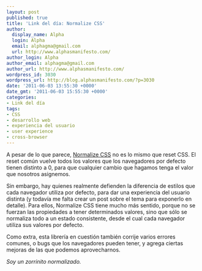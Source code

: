 ```yaml
---
layout: post
published: true
title: 'Link del día: Normalize CSS'
author:
  display_name: Alpha
  login: Alpha
  email: alphagma@gmail.com
  url: http://www.alphasmanifesto.com/
author_login: Alpha
author_email: alphagma@gmail.com
author_url: http://www.alphasmanifesto.com/
wordpress_id: 3030
wordpress_url: http://blog.alphasmanifesto.com/?p=3030
date: '2011-06-03 13:55:30 +0000'
date_gmt: '2011-06-03 15:55:30 +0000'
categories:
- Link del día
tags:
- CSS
- desarrollo web
- experiencia del usuario
- user experience
- cross-browser
---
```


A pesar de lo que parece, [Normalize CSS](http://necolas.github.com/normalize.css/) no es lo mismo que reset CSS. El reset común vuelve todos los valores que los navegadores por defecto tienen distinto a 0, para que cualquier cambio que hagamos tenga el valor que nosotros asignemos.

Sin embargo, hay quienes realmente defienden la diferencia de estilos que cada navegador utiliza por defecto, para dar una experiencia del usuario distinta (y todavía me falta crear un post sobre el tema para exponerlo en detalle). Para ellos, Normalize CSS tiene mucho más sentido, porque no se fuerzan las propiedades a tener determinados valores, sino que sólo se normaliza todo a un estado consistente, desde el cual cada navegador utiliza sus valores por defecto.

Como extra, esta librería en cuestión también corrije varios errores comunes, o bugs que los navegadores pueden tener, y agrega ciertas mejoras de las que podemos aprovecharnos.

_Soy un zorrinito normalizado._
